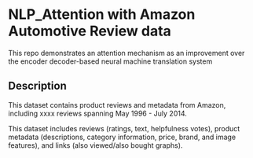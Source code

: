 # NLP_Attention with Amazon Automotive Review data
This repo demonstrates an attention mechanism as an improvement over the encoder decoder-based neural machine translation system

## Description
This dataset contains product reviews and metadata from Amazon, including xxxx reviews spanning May 1996 - July 2014.

This dataset includes reviews (ratings, text, helpfulness votes), product metadata (descriptions, category information, price, brand, and image features), and links (also viewed/also bought graphs).
